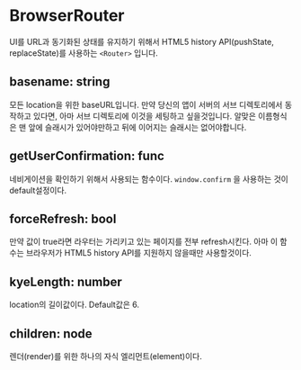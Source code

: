BrowserRouter
===
UI를 URL과 동기화된 상태를 유지하기 위해서 HTML5 history API(pushState, replaceState)를 사용하는 `<Router>` 입니다.

basename: string
---
모든 location을 위한 baseURL입니다. 만약 당신의 앱이 서버의 서브 디렉토리에서 동작하고 있다면, 아마 서브 디렉토리에 이것을 세팅하고 싶을것입니다. 알맞은 이름형식은 맨 앞에 슬래시가 있어야만하고 뒤에 이어지는 슬래시는 없어야합니다.

getUserConfirmation: func
---
네비게이션을 확인하기 위해서 사용되는 함수이다. `window.confirm` 을 사용하는 것이 default설정이다.

forceRefresh: bool
---
만약 값이 true라면 라우터는 가리키고 있는 페이지를 전부 refresh시킨다. 아마 이 함수는 브라우저가 HTML5 history API를 지원하지 않을때만 사용할것이다.

kyeLength: number
---
location의 길이값이다. Default값은 6.

children: node
---
렌더(render)를 위한 하나의 자식 엘리먼트(element)이다.